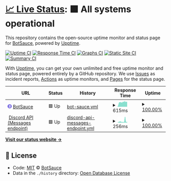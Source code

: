 # [📈 Live Status](https://BotSauce.github.io/status): <!--live status--> **🟩 All systems operational**

This repository contains the open-source uptime monitor and status page for [BotSauce](https://botsauce.github.io), powered by [Upptime](https://github.com/upptime/upptime).

[![Uptime CI](https://github.com/koj-co/upptime/workflows/Uptime%20CI/badge.svg)](https://github.com/koj-co/upptime/actions?query=workflow%3A%22Uptime+CI%22)
[![Response Time CI](https://github.com/koj-co/upptime/workflows/Response%20Time%20CI/badge.svg)](https://github.com/koj-co/upptime/actions?query=workflow%3A%22Response+Time+CI%22)
[![Graphs CI](https://github.com/koj-co/upptime/workflows/Graphs%20CI/badge.svg)](https://github.com/koj-co/upptime/actions?query=workflow%3A%22Graphs+CI%22)
[![Static Site CI](https://github.com/koj-co/upptime/workflows/Static%20Site%20CI/badge.svg)](https://github.com/koj-co/upptime/actions?query=workflow%3A%22Static+Site+CI%22)
[![Summary CI](https://github.com/koj-co/upptime/workflows/Summary%20CI/badge.svg)](https://github.com/koj-co/upptime/actions?query=workflow%3A%22Summary+CI%22)

With [Upptime](https://upptime.js.org), you can get your own unlimited and free uptime monitor and status page, powered entirely by a GitHub repository. We use [Issues](https://github.com/BotSauce/status/issues) as incident reports, [Actions](https://github.com/BotSauce/status/actions) as uptime monitors, and [Pages](https://BotSauce.github.io/status) for the status page.

<!--start: status pages-->
<!-- This summary is generated by Upptime (https://github.com/upptime/upptime) -->
<!-- Do not edit this manually, your changes will be overwritten -->
<!-- prettier-ignore -->
| URL | Status | History | Response Time | Uptime |
| --- | ------ | ------- | ------------- | ------ |
| <img alt="" src="https://raw.githubusercontent.com/BotSauce/botsauce.github.io/master/assets/images/botsauce_circle.png" height="13"> [BotSauce](https://botsauce.cf) | 🟩 Up | [bot-sauce.yml](https://github.com/BotSauce/status/commits/HEAD/history/bot-sauce.yml) | <details><summary><img alt="Response time graph" src="./graphs/bot-sauce/response-time-week.png" height="20"> 615ms</summary><br><a href="https://BotSauce.github.io/status/history/bot-sauce"><img alt="Response time 424" src="https://img.shields.io/endpoint?url=https%3A%2F%2Fraw.githubusercontent.com%2FBotSauce%2Fstatus%2FHEAD%2Fapi%2Fbot-sauce%2Fresponse-time.json"></a><br><a href="https://BotSauce.github.io/status/history/bot-sauce"><img alt="24-hour response time 582" src="https://img.shields.io/endpoint?url=https%3A%2F%2Fraw.githubusercontent.com%2FBotSauce%2Fstatus%2FHEAD%2Fapi%2Fbot-sauce%2Fresponse-time-day.json"></a><br><a href="https://BotSauce.github.io/status/history/bot-sauce"><img alt="7-day response time 615" src="https://img.shields.io/endpoint?url=https%3A%2F%2Fraw.githubusercontent.com%2FBotSauce%2Fstatus%2FHEAD%2Fapi%2Fbot-sauce%2Fresponse-time-week.json"></a><br><a href="https://BotSauce.github.io/status/history/bot-sauce"><img alt="30-day response time 455" src="https://img.shields.io/endpoint?url=https%3A%2F%2Fraw.githubusercontent.com%2FBotSauce%2Fstatus%2FHEAD%2Fapi%2Fbot-sauce%2Fresponse-time-month.json"></a><br><a href="https://BotSauce.github.io/status/history/bot-sauce"><img alt="1-year response time 424" src="https://img.shields.io/endpoint?url=https%3A%2F%2Fraw.githubusercontent.com%2FBotSauce%2Fstatus%2FHEAD%2Fapi%2Fbot-sauce%2Fresponse-time-year.json"></a></details> | <details><summary><a href="https://BotSauce.github.io/status/history/bot-sauce">100.00%</a></summary><a href="https://BotSauce.github.io/status/history/bot-sauce"><img alt="All-time uptime 99.98%" src="https://img.shields.io/endpoint?url=https%3A%2F%2Fraw.githubusercontent.com%2FBotSauce%2Fstatus%2FHEAD%2Fapi%2Fbot-sauce%2Fuptime.json"></a><br><a href="https://BotSauce.github.io/status/history/bot-sauce"><img alt="24-hour uptime 100.00%" src="https://img.shields.io/endpoint?url=https%3A%2F%2Fraw.githubusercontent.com%2FBotSauce%2Fstatus%2FHEAD%2Fapi%2Fbot-sauce%2Fuptime-day.json"></a><br><a href="https://BotSauce.github.io/status/history/bot-sauce"><img alt="7-day uptime 100.00%" src="https://img.shields.io/endpoint?url=https%3A%2F%2Fraw.githubusercontent.com%2FBotSauce%2Fstatus%2FHEAD%2Fapi%2Fbot-sauce%2Fuptime-week.json"></a><br><a href="https://BotSauce.github.io/status/history/bot-sauce"><img alt="30-day uptime 99.95%" src="https://img.shields.io/endpoint?url=https%3A%2F%2Fraw.githubusercontent.com%2FBotSauce%2Fstatus%2FHEAD%2Fapi%2Fbot-sauce%2Fuptime-month.json"></a><br><a href="https://BotSauce.github.io/status/history/bot-sauce"><img alt="1-year uptime 99.98%" src="https://img.shields.io/endpoint?url=https%3A%2F%2Fraw.githubusercontent.com%2FBotSauce%2Fstatus%2FHEAD%2Fapi%2Fbot-sauce%2Fuptime-year.json"></a></details>
| <img alt="" src="https://simpleicons.org/icons/discord.svg" height="13"> [Discord API (Messages endpoint)](https://discord.com/api/channels/563066002724880404) | 🟩 Up | [discord-api-messages-endpoint.yml](https://github.com/BotSauce/status/commits/HEAD/history/discord-api-messages-endpoint.yml) | <details><summary><img alt="Response time graph" src="./graphs/discord-api-messages-endpoint/response-time-week.png" height="20"> 256ms</summary><br><a href="https://BotSauce.github.io/status/history/discord-api-messages-endpoint"><img alt="Response time 152" src="https://img.shields.io/endpoint?url=https%3A%2F%2Fraw.githubusercontent.com%2FBotSauce%2Fstatus%2FHEAD%2Fapi%2Fdiscord-api-messages-endpoint%2Fresponse-time.json"></a><br><a href="https://BotSauce.github.io/status/history/discord-api-messages-endpoint"><img alt="24-hour response time 105" src="https://img.shields.io/endpoint?url=https%3A%2F%2Fraw.githubusercontent.com%2FBotSauce%2Fstatus%2FHEAD%2Fapi%2Fdiscord-api-messages-endpoint%2Fresponse-time-day.json"></a><br><a href="https://BotSauce.github.io/status/history/discord-api-messages-endpoint"><img alt="7-day response time 256" src="https://img.shields.io/endpoint?url=https%3A%2F%2Fraw.githubusercontent.com%2FBotSauce%2Fstatus%2FHEAD%2Fapi%2Fdiscord-api-messages-endpoint%2Fresponse-time-week.json"></a><br><a href="https://BotSauce.github.io/status/history/discord-api-messages-endpoint"><img alt="30-day response time 173" src="https://img.shields.io/endpoint?url=https%3A%2F%2Fraw.githubusercontent.com%2FBotSauce%2Fstatus%2FHEAD%2Fapi%2Fdiscord-api-messages-endpoint%2Fresponse-time-month.json"></a><br><a href="https://BotSauce.github.io/status/history/discord-api-messages-endpoint"><img alt="1-year response time 152" src="https://img.shields.io/endpoint?url=https%3A%2F%2Fraw.githubusercontent.com%2FBotSauce%2Fstatus%2FHEAD%2Fapi%2Fdiscord-api-messages-endpoint%2Fresponse-time-year.json"></a></details> | <details><summary><a href="https://BotSauce.github.io/status/history/discord-api-messages-endpoint">100.00%</a></summary><a href="https://BotSauce.github.io/status/history/discord-api-messages-endpoint"><img alt="All-time uptime 100.00%" src="https://img.shields.io/endpoint?url=https%3A%2F%2Fraw.githubusercontent.com%2FBotSauce%2Fstatus%2FHEAD%2Fapi%2Fdiscord-api-messages-endpoint%2Fuptime.json"></a><br><a href="https://BotSauce.github.io/status/history/discord-api-messages-endpoint"><img alt="24-hour uptime 100.00%" src="https://img.shields.io/endpoint?url=https%3A%2F%2Fraw.githubusercontent.com%2FBotSauce%2Fstatus%2FHEAD%2Fapi%2Fdiscord-api-messages-endpoint%2Fuptime-day.json"></a><br><a href="https://BotSauce.github.io/status/history/discord-api-messages-endpoint"><img alt="7-day uptime 100.00%" src="https://img.shields.io/endpoint?url=https%3A%2F%2Fraw.githubusercontent.com%2FBotSauce%2Fstatus%2FHEAD%2Fapi%2Fdiscord-api-messages-endpoint%2Fuptime-week.json"></a><br><a href="https://BotSauce.github.io/status/history/discord-api-messages-endpoint"><img alt="30-day uptime 100.00%" src="https://img.shields.io/endpoint?url=https%3A%2F%2Fraw.githubusercontent.com%2FBotSauce%2Fstatus%2FHEAD%2Fapi%2Fdiscord-api-messages-endpoint%2Fuptime-month.json"></a><br><a href="https://BotSauce.github.io/status/history/discord-api-messages-endpoint"><img alt="1-year uptime 100.00%" src="https://img.shields.io/endpoint?url=https%3A%2F%2Fraw.githubusercontent.com%2FBotSauce%2Fstatus%2FHEAD%2Fapi%2Fdiscord-api-messages-endpoint%2Fuptime-year.json"></a></details>

<!--end: status pages-->

[**Visit our status website →**](https://BotSauce.github.io/status)

## 📄 License

- Code: [MIT](./LICENSE) © [BotSauce](https://botsauce.github.io)
- Data in the `./history` directory: [Open Database License](https://opendatacommons.org/licenses/odbl/1-0/)
